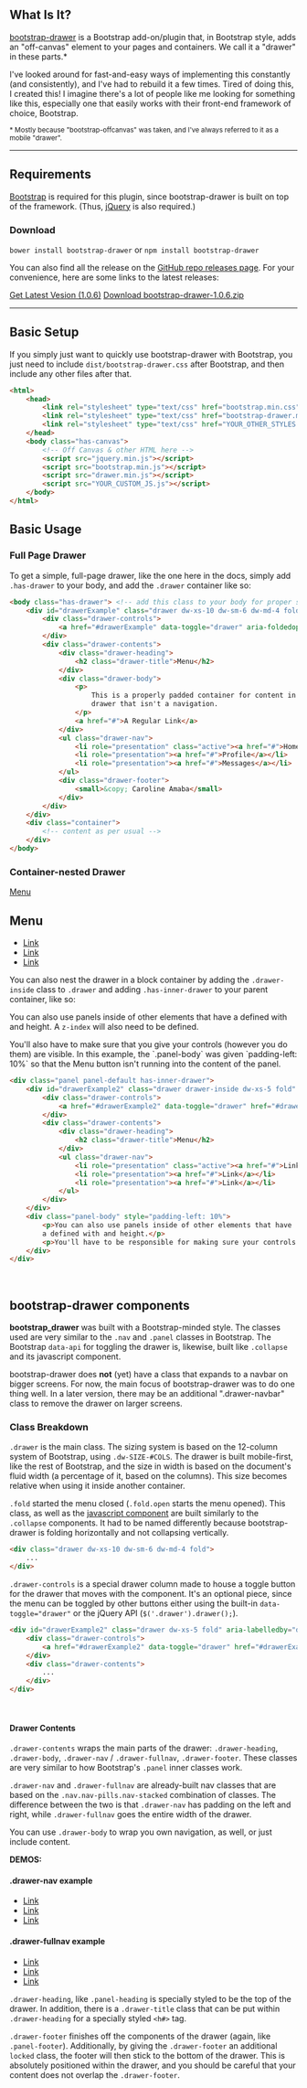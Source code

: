 ## What Is It?

[bootstrap-drawer](http://github.com/clineamb/bootstrap-drawer) is a Bootstrap add-on/plugin that, in Bootstrap style, adds an "off-canvas" element to your pages and containers. We call it a "drawer" in these parts.*

I've looked around for fast-and-easy ways of implementing this constantly (and consistently), and I've had to rebuild it a few times. Tired of doing this, I created this! I imagine there's a lot of people like me looking for something like this, especially one that easily works with their front-end framework of choice, Bootstrap.

<small>* Mostly because "bootstrap-offcanvas" was taken, and I've always referred to it as a mobile "drawer".</small>

----------

## Requirements

<a href="http://getbootstrap.com/" target="_blank">Bootstrap</a> is required for this plugin, since bootstrap-drawer is built on top of the framework. (Thus, <a href="http://jquery.com" target="_blank">jQuery</a> is also required.)

### Download

`bower install bootstrap-drawer` or `npm install bootstrap-drawer`

You can also find all the release on the <a href="https://github.com/clineamb/bootstrap-drawer/releases" target="_blank">GitHub repo releases page</a>.  For your convenience, here are some links to the latest releases:

<a href="http://github.com/clineamb/bootstrap-drawer/releases/latest" target="_blank" class="btn btn-lg btn-primary"><i class="fa fa-github-alt"></i> Get Latest Vesion (1.0.6)</a>
<a href="http://github.com/clineamb/bootstrap-drawer/archive/1.0.6.zip" target="_blank" class="btn btn-lg btn-primary"><i class="fa fa-archive"></i> Download bootstrap-drawer-1.0.6.zip</a>

----------

## Basic Setup

If you simply just want to quickly use bootstrap-drawer with Bootstrap, you just need to include `dist/bootstrap-drawer.css` after Bootstrap, and then include any other files after that.

```html
<html>
    <head>
        <link rel="stylesheet" type="text/css" href="bootstrap.min.css">
        <link rel="stylesheet" type="text/css" href="bootstrap-drawer.min.css">
        <link rel="stylesheet" type="text/css" href="YOUR_OTHER_STYLES.css">
    </head>
    <body class="has-canvas">
        <!-- Off Canvas & other HTML here -->
        <script src="jquery.min.js"></script>
        <script src="bootstrap.min.js"></script>
        <script src="drawer.min.js"></script>
        <script src="YOUR_CUSTOM_JS.js"></script>
    </body>
</html>
```

## Basic Usage

### Full Page Drawer

To get a simple, full-page drawer, like the one here in the docs, simply add `.has-drawer` to your body, and add the `.drawer` container like so:

```html
<body class="has-drawer"> <!-- add this class to your body for proper sizing -->
    <div id="drawerExample" class="drawer dw-xs-10 dw-sm-6 dw-md-4 fold" aria-labelledby="drawerExample">
        <div class="drawer-controls">
            <a href="#drawerExample" data-toggle="drawer" aria-foldedopen="false" aria-controls="drawerExample" class="btn btn-primary btn-sm">Menu</a>
        </div>
        <div class="drawer-contents">
            <div class="drawer-heading">
                <h2 class="drawer-title">Menu</h2>
            </div>
            <div class="drawer-body">
                <p>
                    This is a properly padded container for content in the
                    drawer that isn't a navigation.
                </p>
                <a href="#">A Regular Link</a>
            </div>
            <ul class="drawer-nav">
                <li role="presentation" class="active"><a href="#">Home</a></li>
                <li role="presentation"><a href="#">Profile</a></li>
                <li role="presentation"><a href="#">Messages</a></li>
            </ul>
            <div class="drawer-footer">
                <small>&copy; Caroline Amaba</small>
            </div>
        </div>
    </div>
    <div class="container">
        <!-- content as per usual -->
    </div>
</body>
```

### Container-nested Drawer

<div class="panel panel-default has-inner-drawer example-container">
    <div id="drawerExample2" class="drawer drawer-inside dw-xs-5 fold" aria-labelledby="drawerExample2">
        <div class="drawer-controls">
            <a href="#drawerExample2" data-toggle="drawer" href="#drawerExample2" aria-foldedopen="false" aria-controls="drawerExample2" class="btn btn-primary btn-sm">Menu</a>
        </div>
        <div class="drawer-contents">
            <div class="drawer-heading">
                <h2 class="drawer-title">Menu</h2>
            </div>
            <ul class="drawer-nav">
                <li role="presentation" class="active"><a href="#">Link</a></li>
                <li role="presentation"><a href="#">Link</a></li>
                <li role="presentation"><a href="#">Link</a></li>
            </ul>
        </div>
    </div>
    <div class="panel-body">
        <p>You can also nest the drawer in a block container by adding the <code>.drawer-inside</code> class to <code>.drawer</code> and adding <code>.has-inner-drawer</code> to your parent container, like so:</p>
        <p>You can also use panels inside of other elements that have a defined with and height. A <code>z-index</code> will also need to be defined.</p>
        <p>You'll also have to make sure that you give your controls (however you do them) are visible. In this example, the `.panel-body` was given `padding-left: 10%` so that the Menu button isn't running into the content of the panel.</p>
    </div>
</div>

```html
<div class="panel panel-default has-inner-drawer">
    <div id="drawerExample2" class="drawer drawer-inside dw-xs-5 fold" aria-labelledby="drawerExample2">
        <div class="drawer-controls">
            <a href="#drawerExample2" data-toggle="drawer" href="#drawerExample2" aria-foldedopen="false" aria-controls="drawerExample2" class="btn btn-primary btn-sm">Menu</a>
        </div>
        <div class="drawer-contents">
            <div class="drawer-heading">
                <h2 class="drawer-title">Menu</h2>
            </div>
            <ul class="drawer-nav">
                <li role="presentation" class="active"><a href="#">Link</a></li>
                <li role="presentation"><a href="#">Link</a></li>
                <li role="presentation"><a href="#">Link</a></li>
            </ul>
        </div>
    </div>
    <div class="panel-body" style="padding-left: 10%">
        <p>You can also use panels inside of other elements that have
        a defined with and height.</p>
        <p>You'll have to be responsible for making sure your controls accessible.</p>
    </div>
</div>
```
<br>

## bootstrap-drawer components

**bootstrap_drawer** was built with a Bootstrap-minded style.  The classes used are very similar to the `.nav` and `.panel` classes in Bootstrap.  The Bootstrap `data-api` for toggling the drawer is, likewise, built like `.collapse` and its javascript component.

bootstrap-drawer does **not** (yet) have a class that expands to a navbar on bigger screens. For now, the main focus of bootstrap-drawer was to do one thing well.  In a later version, there may be an additional ".drawer-navbar" class to remove the drawer on larger screens.


### Class Breakdown

`.drawer` is the main class.  The sizing system is based on the 12-column system of Bootstrap, using `.dw-SIZE-#COLS`.  The drawer is built mobile-first, like the rest of Bootstrap, and the size in width is based on the document's fluid width (a percentage of it, based on the columns).  This size becomes relative when using it inside another container.

`.fold` started the menu closed (`.fold.open` starts the menu opened).  This class, as well as the
[javascript component](javascript.html) are built similarly to the `.collapse` components.  It had to
be named differently because bootstrap-drawer is folding horizontally and not collapsing vertically.

```html
<div class="drawer dw-xs-10 dw-sm-6 dw-md-4 fold">
    ...
</div>
```

`.drawer-controls` is a special drawer column made to house a toggle button for the drawer that moves with the component.  It's an optional piece, since the menu can be toggled by other buttons either using the built-in `data-toggle="drawer"` or the jQuery API (`$('.drawer').drawer();`).

```html
<div id="drawerExample2" class="drawer dw-xs-5 fold" aria-labelledby="drawerExample2">
    <div class="drawer-controls">
        <a href="#drawerExample2" data-toggle="drawer" href="#drawerExample2" aria-foldedopen="false" aria-controls="drawerExample2" class="btn btn-primary btn-sm">Menu</a>
    </div>
    <div class="drawer-contents">
        ...
    </div>
</div>
```
<br>

#### Drawer Contents

`.drawer-contents` wraps the main parts of the drawer: `.drawer-heading`, `.drawer-body`, `.drawer-nav` / `.drawer-fullnav`, `.drawer-footer`.  These classes are very similar to how Bootstrap's `.panel` inner classes work.  

`.drawer-nav` and `.drawer-fullnav` are already-built nav classes that are based on the `.nav.nav-pills.nav-stacked` combination of classes.  The difference between the two is that `.drawer-nav` has padding on the left and right, while `.drawer-fullnav` goes the entire width of the drawer.

You can use `.drawer-body` to wrap you own navigation, as well, or just include content.

**DEMOS:**

<div class="row">
    <div class="col-xs-12 col-sm-6">
        <div class="panel panel-default has-inner-drawer example-container">
            <div id="drawerExample3a" class="drawer drawer-inside dw-xs-8 fold open">
                <div class="drawer-contents">
                    <div class="drawer-heading">
                        <h4 class="drawer-title">.drawer-nav example</h4>
                    </div>
                    <ul class="drawer-nav">
                        <li role="presentation" class="active"><a href="#">Link</a></li>
                        <li role="presentation"><a href="#">Link</a></li>
                        <li role="presentation"><a href="#">Link</a></li>
                    </ul>
                </div>
            </div>
        </div>
    </div>
    <div class="col-xs-12 col-sm-6">
        <div class="panel panel-default has-inner-drawer example-container">
            <div id="drawerExample3a" class="drawer drawer-inside dw-xs-8 fold open">
                <div class="drawer-contents">
                    <div class="drawer-heading">
                        <h4 class="drawer-title">.drawer-fullnav example</h4>
                    </div>
                    <ul class="drawer-fullnav">
                        <li role="presentation" class="active"><a href="#">Link</a></li>
                        <li role="presentation"><a href="#">Link</a></li>
                        <li role="presentation"><a href="#">Link</a></li>
                    </ul>
                </div>
            </div>
        </div>
    </div>
</div>

`.drawer-heading`, like `.panel-heading`  is specially styled to be the top of the drawer.  In addition, there is a `.drawer-title` class that can be put within `.drawer-heading` for a specially styled `<h#>` tag.

`.drawer-footer` finishes off the components of the drawer (again, like `.panel-footer`).  Additionally, by giving the `.drawer-footer` an additional `locked` class, the footer will then stick to the bottom of the drawer.  This is absolutely positioned within the drawer, and you should be careful that your content does not overlap the `.drawer-footer`.